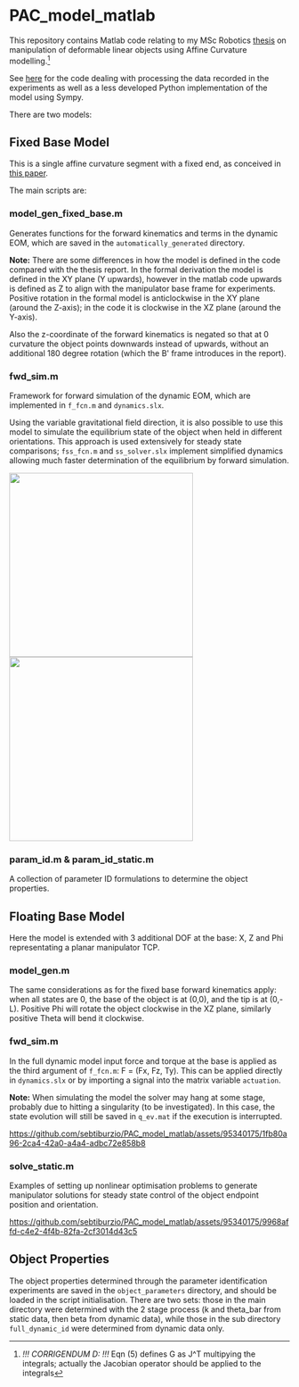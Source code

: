 # PAC_model_matlab

This repository contains Matlab code relating to my MSc Robotics [thesis](https://repository.tudelft.nl/islandora/object/uuid%3A7f543ce2-b7a5-456c-ab7b-81171c353de2?collection=education) on manipulation of deformable linear objects using Affine Curvature modelling.[^1]

See [here](https://github.com/sebtiburzio/floating_PAC_model) for the code dealing with processing the data recorded in the experiments as well as a less developed Python implementation of the model using Sympy.

There are two models:

## Fixed Base Model

This is a single affine curvature segment with a fixed end, as conceived in [this paper](https://ieeexplore.ieee.org/abstract/document/9303976).

The main scripts are:

### model_gen_fixed_base.m

Generates functions for the forward kinematics and terms in the dynamic EOM, which are saved in the `automatically_generated` directory. 

**Note:** There are some differences in how the model is defined in the code compared with the thesis report. In the formal derivation the model is defined in the XY plane (Y upwards), however in the matlab code upwards is defined as Z to align with the manipulator base frame for experiments. Positive rotation in the formal model is anticlockwise in the XY plane (around the Z-axis); in the code it is clockwise in the XZ plane (around the Y-axis). 

Also the z-coordinate of the forward kinematics is negated so that at 0 curvature the object points downwards instead of upwards, without an additional 180 degree rotation (which the B' frame introduces in the report).

### fwd_sim.m

Framework for forward simulation of the dynamic EOM, which are implemented in `f_fcn.m` and `dynamics.slx`. 

Using the variable gravitational field direction, it is also possible to use this model to simulate the equilibrium state of the object when held in different orientations. This approach is used extensively for steady state comparisons; `fss_fcn.m` and `ss_solver.slx` implement simplified dynamics allowing much faster determination of the equilibrium by forward simulation.

<img src="https://github.com/sebtiburzio/PAC_model_matlab/assets/95340175/58d2dc43-d4e2-4572-8ead-384c175d8b2e" height="330">
<img src="https://github.com/sebtiburzio/PAC_model_matlab/assets/95340175/032b2827-417c-4a03-b66c-cf0406c78b72" height="330">

### param_id.m & param_id_static.m

A collection of parameter ID formulations to determine the object properties. 

## Floating Base Model

Here the model is extended with 3 additional DOF at the base: X, Z and Phi representating a planar manipulator TCP.

### model_gen.m

The same considerations as for the fixed base forward kinematics apply: when all states are 0, the base of the object is at (0,0), and the tip is at (0,-L). Positive Phi will rotate the object clockwise in the XZ plane, similarly positive Theta will bend it clockwise.

### fwd_sim.m

In the full dynamic model input force and torque at the base is applied as the third argument of `f_fcn.m`: F = (Fx, Fz, Ty). This can be applied directly in `dynamics.slx` or by importing a signal into the matrix variable `actuation`.

**Note:** When simulating the model the solver may hang at some stage, probably due to hitting a singularity (to be investigated). In this case, the state evolution will still be saved in `q_ev.mat` if the execution is interrupted.

https://github.com/sebtiburzio/PAC_model_matlab/assets/95340175/1fb80a96-2ca4-42a0-a4a4-adbc72e858b8

### solve_static.m

Examples of setting up nonlinear optimisation problems to generate manipulator solutions for steady state control of the object endpoint position and orientation. 

https://github.com/sebtiburzio/PAC_model_matlab/assets/95340175/9968affd-c4e2-4f4b-82fa-2cf3014d43c5

## Object Properties
The object properties determined through the parameter identification experiments are saved in the `object_parameters` directory, and should be loaded in the script initialisation. There are two sets: those in the main directory were determined with the 2 stage process (k and theta_bar from static data, then beta from dynamic data), while those in the sub directory `full_dynamic_id` were determined from dynamic data only.

[^1]: *!!! CORRIGENDUM D: !!!* Eqn (5) defines G as J^T multipying the integrals; actually the Jacobian operator should be applied to the integrals
